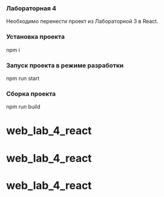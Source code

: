 ### Лабораторная 4
Необходимо перенести проект из Лабораторной 3 в React.

### Установка проекта
npm i

### Запуск проекта в режиме разработки
npm run start

### Сборка проекта
npm run build
# web_lab_4_react
# web_lab_4_react
# web_lab_4_react
